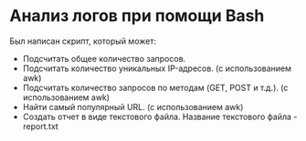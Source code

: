 # Анализ логов при помощи Bash

Был написан скрипт, который может: 

- Подсчитать общее количество запросов.
- Подсчитать количество уникальных IP-адресов. (с использованием awk)
- Подсчитать количество запросов по методам (GET, POST и т.д.). (с использованием awk)
- Найти самый популярный URL. (с использованием awk)
- Создать отчет в виде текстового файла. Название текстового файла - report.txt

